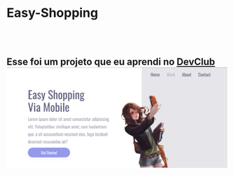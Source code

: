 <h1>Easy-Shopping</h1>
<br>
<br>
<h2> Esse foi um projeto que eu aprendi no <a href="https://rodolfomori.com.br/devclub">DevClub</a>

<img src="https://github.com/AlexSCS/Easy-Shopping/blob/master/Img/Easy-shopping-desktop.png?raw=true">
